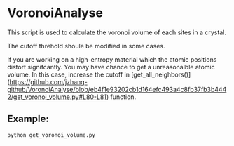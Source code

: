 # VoronoiAnalyse
This script is used to calculate the voronoi volume of each sites in a crystal.


The cutoff threhold shoule be modified in some cases. 

If you are working on a high-entropy material which the atomic positions distort signifcantly. You may have chance to get a unreasonalble atomic volume. In this case, increase the cutoff in [get_all_neighbors()] (https://github.com/jzhang-github/VoronoiAnalyse/blob/eb4f1e93202cb1d164efc493a4c8fb37fb3b4442/get_voronoi_volume.py#L80-L81) function.


## Example:
```markdown
python get_voronoi_volume.py
